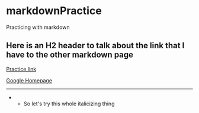 # markdownPractice
Practicing with markdown
## Here is an H2 header to talk about the link that I have to the other markdown page
[Practice link](https://github.com/mercyellen/markdownPractice/blob/master/practice.md)

[Google Homepage](https://www.google.com)

---

* * So let's try this whole italicizing thing
